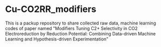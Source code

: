 # Cu-CO2RR_modifiers
This is a packup repository to share collected raw data, machine learning codes of paper named "Modifiers Tuning C2+ Selectivity in CO2 Electroreduction by Reduction Potential: Combining Data-driven Machine Learning and Hypothesis-driven Experimentation"
